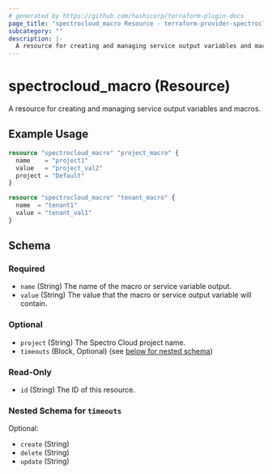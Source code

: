 ```yaml
---
# generated by https://github.com/hashicorp/terraform-plugin-docs
page_title: "spectrocloud_macro Resource - terraform-provider-spectrocloud"
subcategory: ""
description: |-
  A resource for creating and managing service output variables and macros.
---
```


# spectrocloud_macro (Resource)

A resource for creating and managing service output variables and macros.

## Example Usage

```terraform
resource "spectrocloud_macro" "project_macro" {
  name    = "project1"
  value   = "project_val2"
  project = "Default"
}

resource "spectrocloud_macro" "tenant_macro" {
  name  = "tenant1"
  value = "tenant_val1"
}
```

<!-- schema generated by tfplugindocs -->
## Schema

### Required

- `name` (String) The name of the macro or service variable output.
- `value` (String) The value that the macro or service output variable will contain.

### Optional

- `project` (String) The Spectro Cloud project name.
- `timeouts` (Block, Optional) (see [below for nested schema](#nestedblock--timeouts))

### Read-Only

- `id` (String) The ID of this resource.

<a id="nestedblock--timeouts"></a>
### Nested Schema for `timeouts`

Optional:

- `create` (String)
- `delete` (String)
- `update` (String)



